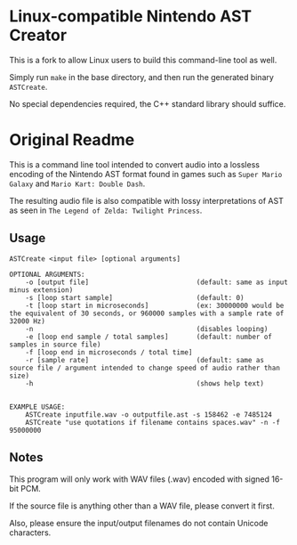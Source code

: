 # Linux-compatible Nintendo AST Creator
This is a fork to allow Linux users to build this command-line tool as well.

Simply run `make` in the base directory, and then run the generated binary `ASTCreate`.

No special dependencies required, the C++ standard library should suffice.

# Original Readme
This is a command line tool intended to convert audio into a lossless encoding of the Nintendo AST format found in games such as `Super Mario Galaxy` and `Mario Kart: Double Dash`.

The resulting audio file is also compatible with lossy interpretations of AST as seen in `The Legend of Zelda: Twilight Princess`.

## Usage

```
ASTCreate <input file> [optional arguments]

OPTIONAL ARGUMENTS:
	-o [output file]                           (default: same as input minus extension)
	-s [loop start sample]                     (default: 0)
	-t [loop start in microseconds]            (ex: 30000000 would be the equivalent of 30 seconds, or 960000 samples with a sample rate of 32000 Hz)
	-n                                         (disables looping)
	-e [loop end sample / total samples]       (default: number of samples in source file)
	-f [loop end in microseconds / total time]
	-r [sample rate]                           (default: same as source file / argument intended to change speed of audio rather than size)
	-h                                         (shows help text)


EXAMPLE USAGE:
	ASTCreate inputfile.wav -o outputfile.ast -s 158462 -e 7485124
	ASTCreate "use quotations if filename contains spaces.wav" -n -f 95000000
```

## Notes
This program will only work with WAV files (.wav) encoded with signed 16-bit PCM.

If the source file is anything other than a WAV file, please convert it first.

Also, please ensure the input/output filenames do not contain Unicode characters.

